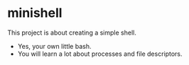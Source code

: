 # minishell
This project is about creating a simple shell.
- Yes, your own little bash.
- You will learn a lot about processes and file descriptors.
